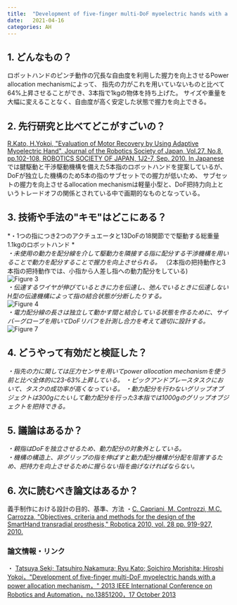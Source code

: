 ```yaml
---
title:  "Development of five-finger multi-DoF myoelectric hands with a power allocation mechanism"
date:   2021-04-16
categories: AH
---
```


## 1. どんなもの？
ロボットハンドのピンチ動作の冗長な自由度を利用した握力を向上させるPower allocation mechanismによって、
指先の力がこれを用いていないものと比べて64%上昇させることができ、3本指で1kgの物体を持ち上げた。
サイズや重量を大幅に変えることなく、自由度が高く安定した状態で握力を向上できる。

## 2. 先行研究と比べてどこがすごいの？
[R.Kato, H.Yokoi, "Evaluation of Motor Recovery by Using Adaptive Myoelectric Hand", Journal of the Robotics Society of Japan, Vol.27, No.8, pp.102-108, ROBOTICS SOCIETY OF JAPAN, 1J2-7, Sep. 2010. In Japanese](https://www.researchgate.net/publication/272574108_Evaluation_of_Motor_Recovery_by_Using_Adaptive_Myoelectric_Hand)  
 では腱駆動と干渉駆動機構を備えた5本指のロボットハンドを提案しているが、DoFが独立した機構のため5本の指のサブセットでの握力が低いため、
サブセットの握力を向上させるallocation mechanismは軽量小型と、DoF把持力向上というトレードオフの関係とされている中で画期的なものとなっている。

## 3. 技術や手法の"キモ"はどこにある？
*・1つの指につき2つのアクチュエータと13DoFの18関節でで駆動する総重量1.1kgのロボットハンド *  
*・未使用の動力を配分線を介して駆動力を隣接する指に配分する干渉機構を用いることで動力を配分することで握力を向上させられる。*
（2本指の把持動作と3本指の把持動作では、小指から人差し指への動力配分をしている)  
 ![Figure 3](https://github.com/takutosoeda/paper-survey/blob/main/img/Development%20of%20five-finger%20multi-DoF%20myoelectric%20hands%20with%20a%20power%20allocation%20mechanism/figure3.gif?raw=true)   
*・伝達するワイヤが伸びているときに力を伝達し、弛んでいるときに伝達しないH型の伝達機構によって指の結合状態が分断したりする。*  
 ![Figure 4](https://github.com/takutosoeda/paper-survey/blob/main/img/Development%20of%20five-finger%20multi-DoF%20myoelectric%20hands%20with%20a%20power%20allocation%20mechanism/figure4.gif?raw=true)  
*・電力配分線の長さは独立して動かす間と結合している状態を作るために、サイバーグローブを用いてDoFリバフを計測し合力を考えて適切に設計する。*  
 ![Figure 7](https://github.com/takutosoeda/paper-survey/blob/main/img/Development%20of%20five-finger%20multi-DoF%20myoelectric%20hands%20with%20a%20power%20allocation%20mechanism/figure7.gif?raw=true)   
  
## 4. どうやって有効だと検証した？
*・指先の力に関しては圧力センサを用いてpower allocation mechanismを使う前と比べ全体的に23-63%上昇している。*
*・ピックアンドプレースタスクにおいて、タスクの成功率が高くなっている。*
*・動力配分を行わないグリップオブジェクトは300gにたいして動力配分を行った3本指では1000gのグリップオブジェクトを把持できる。*

## 5. 議論はあるか？
*・親指はDoFを独立させるため、動力配分の対象外としている。*  
*・機構の構造上、非グリップの指を伸ばすと動力配分機構が分配を阻害するため、把持力を向上させるために握らない指を曲げなければならない。*  

## 6. 次に読むべき論文はあるか？

義手制作における設計の目的、基準、方法
・[C. Capriani, M. Controzzi, M.C. Carrozza, "Objectives, criteria and methods for the design of the SmartHand transradial prosthesis," Robotica 2010, vol. 28 pp. 919-927, 2010.](https://www.cambridge.org/core/journals/robotica/article/objectives-criteria-and-methods-for-the-design-of-the-smarthand-transradial-prosthesis/5FE55ACFEE3849366685EBB8610558C6)

### 論文情報・リンク

・ [Tatsuya Seki; Tatsuhiro Nakamura; Ryu Kato; Soichiro Morishita; Hiroshi Yokoi，"Development of five-finger multi-DoF myoelectric hands with a power allocation mechanism，" 2013 IEEE International Conference on Robotics and Automation，no.13851200，17 October 2013](https://ieeexplore.ieee.org/document/6630852)
